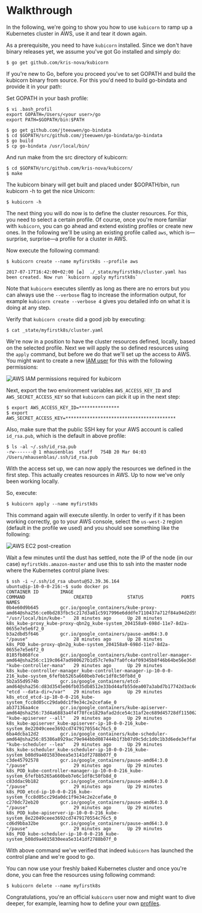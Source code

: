 # Walkthrough

In the following, we're going to show you how to use `kubicorn` to ramp up a Kubernetes cluster in AWS, use it and tear it down again.

As a prerequisite, you need to have `kubicorn` installed. Since we don't have binary releases yet, we assume you've got Go installed and simply do:

```
$ go get github.com/kris-nova/kubicorn
```

If you're new to Go, before you proceed you've to set GOPATH and build the kubicorn binary from source. For this you'd need to build go-bindata and provide it in your path: 

Set GOPATH in your bash profile:

```
$ vi .bash_profil
export GOPATH=/Users/<your user>/go
export PATH=$GOPATH/bin:$PATH
```

```
$ go get github.com/jteeuwen/go-bindata
$ cd $GOPATH/src/github.com/jteeuwen/go-bindata/go-bindata
$ go build
$ cp go-bindata /usr/local/bin/
```
And run make from the src directory of kubicorn:

```
$ cd $GOPATH/src/github.com/kris-nova/kubicorn/
$ make
```
The kubicorn binary will get built and placed under $GOPATH/bin, run kubicorn -h to get the nice Unicorn:

```
$ kubicorn -h
```

The next thing you will do now is to define the cluster resources. For this, you need to select a certain profile. Of course, once you're more familiar with `kubicorn`, you can go ahead and extend existing profiles or create new ones.
In the following we'll be using an existing profile called `aws`, which is—surprise, surprise—a profile for a cluster in AWS.

Now execute the following command:

```
$ kubicorn create --name myfirstk8s --profile aws

2017-07-17T16:42:00+02:00 [✿]  ./_state/myfirstk8s/cluster.yaml has been created. Now run `kubicorn apply myfirstk8s`
```

Note that `kubicorn` executes silently as long as there are no errors but you can always use the `--verbose` flag to increase the information output, for example `kubicorn create --verbose 4` gives you detailed info on what it is doing at any step.

Verify that `kubicorn create` did a good job by executing:

```
$ cat _state/myfirstk8s/cluster.yaml
```

We're now in a position to have the cluster resources defined, locally, based on the selected profile. Next we will apply the so defined resources using the `apply` command, but before we do that we'll set up the access to AWS. You might want to create a new [IAM user](http://docs.aws.amazon.com/IAM/latest/UserGuide/id_users_create.html) for this with the following permissions:

![AWS IAM permissions required for kubicorn](img/aws-iam-user-perm-screen-shot.png)

Next, export the two environment variables `AWS_ACCESS_KEY_ID` and `AWS_SECRET_ACCESS_KEY` so that `kubicorn` can pick it up in the next step:

```
$ export AWS_ACCESS_KEY_ID=***************
$ export AWS_SECRET_ACCESS_KEY=*****************************************
```

Also, make sure that the public SSH key for your AWS account is called `id_rsa.pub`, which is the default in above profile:

```
$ ls -al ~/.ssh/id_rsa.pub
-rw-------@ 1 mhausenblas  staff   754B 20 Mar 04:03 /Users/mhausenblas/.ssh/id_rsa.pub
```

With the access set up, we can now apply the resources we defined in the first step. This actually creates resources in AWS. Up to now we've only been working locally.

So, execute:

```
$ kubicorn apply --name myfirstk8s
```

This command again will execute silently. In order to verify if it has been working correctly, go to your AWS console,
select the `us-west-2` region (default in the profile we used) and you should see something like the following:

![AWS EC2 post-creation](img/aws-ec2-post-create-screen-shot.png)

Wait a few minutes until the dust has settled, note the IP of the node (in our case) `myfirstk8s.amazon-master`
and use this to ssh into the master node where the Kubernetes control plane lives:

```
$ ssh -i ~/.ssh/id_rsa ubuntu@52.39.36.164
ubuntu@ip-10-0-0-216:~$ sudo docker ps
CONTAINER ID        IMAGE                                                                                                                            COMMAND                  CREATED             STATUS              PORTS               NAMES
0b4e60d9b645        gcr.io/google_containers/kube-proxy-amd64@sha256:ce0bd283fbc5c217d3a81c5917996e6dddfe7110437a712f84a94d2d5912214d                "/usr/local/bin/kube-"   28 minutes ago      Up 28 minutes                           k8s_kube-proxy_kube-proxy-qbn2g_kube-system_204158a9-698d-11e7-8d2a-0655e7e5e6f2_0
b3a2dbd5f646        gcr.io/google_containers/pause-amd64:3.0                                                                                         "/pause"                 28 minutes ago      Up 28 minutes                           k8s_POD_kube-proxy-qbn2g_kube-system_204158a9-698d-11e7-8d2a-0655e7e5e6f2_0
8185fb868fce        gcr.io/google_containers/kube-controller-manager-amd64@sha256:c119c0647ad980627b1d57c7e9a7fa0fc4af09345b8f46b64be56e36d97b1402   "kube-controller-mana"   29 minutes ago      Up 29 minutes                           k8s_kube-controller-manager_kube-controller-manager-ip-10-0-0-216_kube-system_6fefbb5265a660beb7e6c1df8c50fb8d_0
5b2a55d9574b        gcr.io/google_containers/etcd-amd64@sha256:d83d3545e06fb035db8512e33bd44afb55dea007a3abd7b17742d3ac6d235940                      "etcd --data-dir=/var"   29 minutes ago      Up 29 minutes                           k8s_etcd_etcd-ip-10-0-0-216_kube-system_fcc8d05cc29da0dc1f9e34c2e2cefa6e_0
ab37136aa4ce        gcr.io/google_containers/kube-apiserver-amd64@sha256:73d4a6883a4f4f78fce1829afad2dce54c31af2ec689d45728df11506283f1a2            "kube-apiserver --all"   29 minutes ago      Up 29 minutes                           k8s_kube-apiserver_kube-apiserver-ip-10-0-0-216_kube-system_8e22049ceee3692cd7479170554c76c5_0
6ba4dcba12d2        gcr.io/google_containers/kube-scheduler-amd64@sha256:85386a8929ac79e944bbd087444b1f3b07d9c5dc1d0c1b3d6ede3effa611378d            "kube-scheduler --lea"   29 minutes ago      Up 29 minutes                           k8s_kube-scheduler_kube-scheduler-ip-10-0-0-216_kube-system_b08d9a4015830eea5e3141df2788b07f_0
c3de45792578        gcr.io/google_containers/pause-amd64:3.0                                                                                         "/pause"                 29 minutes ago      Up 29 minutes                           k8s_POD_kube-controller-manager-ip-10-0-0-216_kube-system_6fefbb5265a660beb7e6c1df8c50fb8d_0
c83ddac9b182        gcr.io/google_containers/pause-amd64:3.0                                                                                         "/pause"                 29 minutes ago      Up 29 minutes                           k8s_POD_etcd-ip-10-0-0-216_kube-system_fcc8d05cc29da0dc1f9e34c2e2cefa6e_0
c270dc72eb20        gcr.io/google_containers/pause-amd64:3.0                                                                                         "/pause"                 29 minutes ago      Up 29 minutes                           k8s_POD_kube-apiserver-ip-10-0-0-216_kube-system_8e22049ceee3692cd7479170554c76c5_0
cd6d9bba32be        gcr.io/google_containers/pause-amd64:3.0                                                                                         "/pause"                 29 minutes ago      Up 29 minutes                           k8s_POD_kube-scheduler-ip-10-0-0-216_kube-system_b08d9a4015830eea5e3141df2788b07f_0
```

With above command we've verified that indeed `kubicorn` has launched the control plane and we're good to go.

You can now use your freshly baked Kubernetes cluster and once you're done, you can free the resources using following command:

```
$ kubicorn delete --name myfirstk8s
```

Congratulations, you're an official `kubicorn` user now and might want to dive deeper,
for example, learning how to define your own [profiles](https://github.com/kris-nova/kubicorn/tree/master/profiles).
